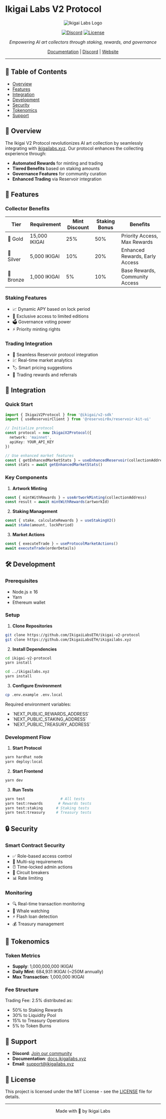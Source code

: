 # Ikigai Labs V2 Protocol

<div align="center">

![Ikigai Labs Logo](logo.png)

[![Discord](https://img.shields.io/discord/YOUR_DISCORD_ID?color=7289da&label=Discord&logo=discord&logoColor=ffffff)](https://discord.gg/ikigailabs)
[![License](https://img.shields.io/badge/License-MIT-blue.svg)](LICENSE)

*Empowering AI art collectors through staking, rewards, and governance*

[Documentation](https://docs.ikigailabs.xyz) | [Discord](https://discord.gg/ikigailabs) | [Website](https://ikigailabs.xyz)

</div>

---

## 📑 Table of Contents

- [Overview](#-overview)
- [Features](#-features)
- [Integration](#-integration)
- [Development](#-development)
- [Security](#-security)
- [Tokenomics](#-tokenomics)
- [Support](#-support)

## 🌟 Overview

The Ikigai V2 Protocol revolutionizes AI art collection by seamlessly integrating with [ikigailabs.xyz](https://ikigailabs.xyz). Our protocol enhances the collecting experience through:

- **Automated Rewards** for minting and trading
- **Tiered Benefits** based on staking amounts
- **Governance Features** for community curation
- **Enhanced Trading** via Reservoir integration

## 🎯 Features

### Collector Benefits

| Tier | Requirement | Mint Discount | Staking Bonus | Benefits |
|------|-------------|---------------|---------------|-----------|
| 🥇 Gold | 15,000 IKIGAI | 25% | 50% | Priority Access, Max Rewards |
| 🥈 Silver | 5,000 IKIGAI | 10% | 20% | Enhanced Rewards, Early Access |
| 🥉 Bronze | 1,000 IKIGAI | 5% | 10% | Base Rewards, Community Access |

### Staking Features

- 📈 Dynamic APY based on lock period
- 🎨 Exclusive access to limited editions
- 🗳️ Governance voting power
- ⚡ Priority minting rights

### Trading Integration

- 🌊 Seamless Reservoir protocol integration
- 💹 Real-time market analytics
- 🏷️ Smart pricing suggestions
- 🎁 Trading rewards and referrals

## 🔗 Integration

### Quick Start

```typescript
import { IkigaiV2Protocol } from '@ikigai/v2-sdk'
import { useReservoirClient } from '@reservoir0x/reservoir-kit-ui'

// Initialize protocol
const protocol = new IkigaiV2Protocol({
  network: 'mainnet',
  apiKey: YOUR_API_KEY
})

// Use enhanced market features
const { getEnhancedMarketStats } = useEnhancedReservoir(collectionAddress)
const stats = await getEnhancedMarketStats()
```

### Key Components

1. **Artwork Minting**
```typescript
const { mintWithRewards } = useArtworkMinting(collectionAddress)
const result = await mintWithRewards(artworkId)
```

2. **Staking Management**
```typescript
const { stake, calculateRewards } = useStakingV2()
await stake(amount, lockPeriod)
```

3. **Market Actions**
```typescript
const { executeTrade } = useProtocolMarketActions()
await executeTrade(orderDetails)
```

## 🛠️ Development

### Prerequisites

- Node.js ≥ 16
- Yarn
- Ethereum wallet

### Setup

1. **Clone Repositories**
```bash
git clone https://github.com/IkigaiLabsETH/ikigai-v2-protocol
git clone https://github.com/IkigaiLabsETH/ikigailabs.xyz
```

2. **Install Dependencies**
```bash
cd ikigai-v2-protocol
yarn install

cd ../ikigailabs.xyz
yarn install
```

3. **Configure Environment**
```bash
cp .env.example .env.local
```

Required environment variables:
- \`NEXT_PUBLIC_REWARDS_ADDRESS\`
- \`NEXT_PUBLIC_STAKING_ADDRESS\`
- \`NEXT_PUBLIC_TREASURY_ADDRESS\`

### Development Flow

1. **Start Protocol**
```bash
yarn hardhat node
yarn deploy:local
```

2. **Start Frontend**
```bash
yarn dev
```

3. **Run Tests**
```bash
yarn test                # All tests
yarn test:rewards       # Rewards tests
yarn test:staking      # Staking tests
yarn test:treasury     # Treasury tests
```

## 🔒 Security

### Smart Contract Security

- ✅ Role-based access control
- 🔐 Multi-sig requirements
- ⏰ Time-locked admin actions
- 🛑 Circuit breakers
- 📊 Rate limiting

### Monitoring

- 🔍 Real-time transaction monitoring
- 🐋 Whale watching
- ⚡ Flash loan detection
- 💰 Treasury management

## 💎 Tokenomics

### Token Metrics

- **Supply**: 1,000,000,000 IKIGAI
- **Daily Mint**: 684,931 IKIGAI (~250M annually)
- **Max Transaction**: 1,000,000 IKIGAI

### Fee Structure

Trading Fee: 2.5% distributed as:
- 50% to Staking Rewards
- 30% to Liquidity Pool
- 15% to Treasury Operations
- 5% to Token Burns

## 💬 Support

- **Discord**: [Join our community](https://discord.gg/ikigailabs)
- **Documentation**: [docs.ikigailabs.xyz](https://docs.ikigailabs.xyz)
- **Email**: support@ikigailabs.xyz

## 📄 License

This project is licensed under the MIT License - see the [LICENSE](LICENSE) file for details.

---

<div align="center">
Made with 💜 by Ikigai Labs
</div>
